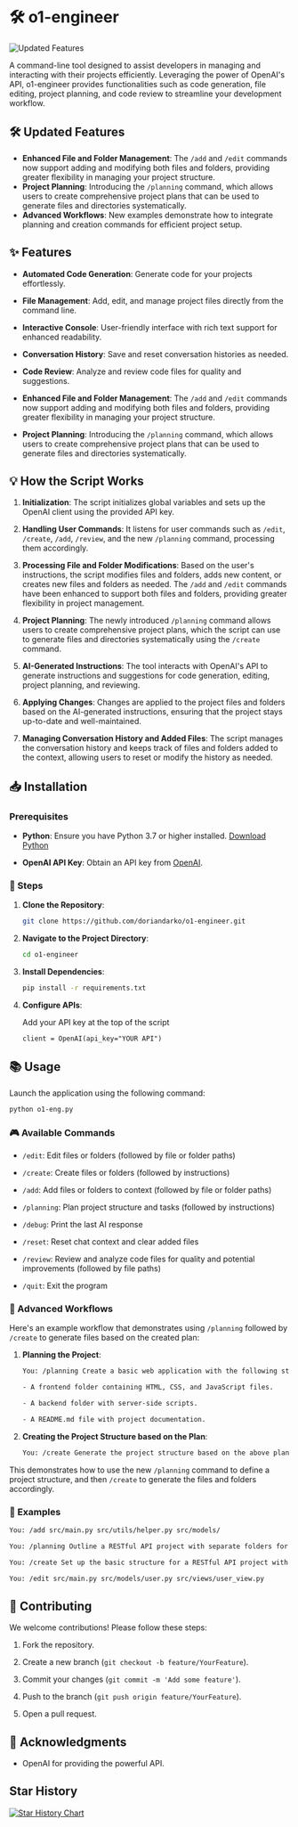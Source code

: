 # 🛠️ o1-engineer

![Updated Features](https://img.shields.io/badge/Features-Updated-brightgreen)

A command-line tool designed to assist developers in managing and interacting with their projects efficiently. Leveraging the power of OpenAI's API, o1-engineer provides functionalities such as code generation, file editing, project planning, and code review to streamline your development workflow.

## 🛠️ Updated Features

- **Enhanced File and Folder Management**: The `/add` and `/edit` commands now support adding and modifying both files and folders, providing greater flexibility in managing your project structure.
- **Project Planning**: Introducing the `/planning` command, which allows users to create comprehensive project plans that can be used to generate files and directories systematically.
- **Advanced Workflows**: New examples demonstrate how to integrate planning and creation commands for efficient project setup.

## ✨ Features

- **Automated Code Generation**: Generate code for your projects effortlessly.

- **File Management**: Add, edit, and manage project files directly from the command line.

- **Interactive Console**: User-friendly interface with rich text support for enhanced readability.

- **Conversation History**: Save and reset conversation histories as needed.

- **Code Review**: Analyze and review code files for quality and suggestions.

- **Enhanced File and Folder Management**: The `/add` and `/edit` commands now support adding and modifying both files and folders, providing greater flexibility in managing your project structure.

- **Project Planning**: Introducing the `/planning` command, which allows users to create comprehensive project plans that can be used to generate files and directories systematically.

## 💡 How the Script Works

1. **Initialization**: The script initializes global variables and sets up the OpenAI client using the provided API key.

2. **Handling User Commands**: It listens for user commands such as `/edit`, `/create`, `/add`, `/review`, and the new `/planning` command, processing them accordingly.

3. **Processing File and Folder Modifications**: Based on the user's instructions, the script modifies files and folders, adds new content, or creates new files and folders as needed. The `/add` and `/edit` commands have been enhanced to support both files and folders, providing greater flexibility in project management.

4. **Project Planning**: The newly introduced `/planning` command allows users to create comprehensive project plans, which the script can use to generate files and directories systematically using the `/create` command.

5. **AI-Generated Instructions**: The tool interacts with OpenAI's API to generate instructions and suggestions for code generation, editing, project planning, and reviewing.

6. **Applying Changes**: Changes are applied to the project files and folders based on the AI-generated instructions, ensuring that the project stays up-to-date and well-maintained.

7. **Managing Conversation History and Added Files**: The script manages the conversation history and keeps track of files and folders added to the context, allowing users to reset or modify the history as needed.

## 📥 Installation

### Prerequisites

- **Python**: Ensure you have Python 3.7 or higher installed. [Download Python](https://www.python.org/downloads/)

- **OpenAI API Key**: Obtain an API key from [OpenAI](https://platform.openai.com/).

### 🔧 Steps

1. **Clone the Repository**:

   ```bash
   git clone https://github.com/doriandarko/o1-engineer.git
   ```

2. **Navigate to the Project Directory**:

   ```bash
   cd o1-engineer
   ```

3. **Install Dependencies**:

   ```bash
   pip install -r requirements.txt
   ```

4. **Configure APIs**:

   Add your API key at the top of the script

   ```
   client = OpenAI(api_key="YOUR API")
   ```

## 📚 Usage

Launch the application using the following command:

```bash
python o1-eng.py
```

### 🎮 Available Commands

- `/edit`: Edit files or folders (followed by file or folder paths)

- `/create`: Create files or folders (followed by instructions)

- `/add`: Add files or folders to context (followed by file or folder paths)

- `/planning`: Plan project structure and tasks (followed by instructions)

- `/debug`: Print the last AI response

- `/reset`: Reset chat context and clear added files

- `/review`: Review and analyze code files for quality and potential improvements (followed by file paths)

- `/quit`: Exit the program

### 🚀 Advanced Workflows

Here's an example workflow that demonstrates using `/planning` followed by `/create` to generate files based on the created plan:

1. **Planning the Project**:

   ```bash
   You: /planning Create a basic web application with the following structure:
   
   - A frontend folder containing HTML, CSS, and JavaScript files.
   
   - A backend folder with server-side scripts.
   
   - A README.md file with project documentation.
   ```

2. **Creating the Project Structure based on the Plan**:

   ```bash
   You: /create Generate the project structure based on the above plan.
   ```

This demonstrates how to use the new `/planning` command to define a project structure, and then `/create` to generate the files and folders accordingly.

### 📝 Examples

```bash
You: /add src/main.py src/utils/helper.py src/models/

You: /planning Outline a RESTful API project with separate folders for models, views, and controllers.

You: /create Set up the basic structure for a RESTful API project with models, views, and controllers folders, including initial files.

You: /edit src/main.py src/models/user.py src/views/user_view.py
```

## 🤝 Contributing

We welcome contributions! Please follow these steps:

1. Fork the repository.

2. Create a new branch (`git checkout -b feature/YourFeature`).

3. Commit your changes (`git commit -m 'Add some feature'`).

4. Push to the branch (`git push origin feature/YourFeature`).

5. Open a pull request.

## 🙏 Acknowledgments

- OpenAI for providing the powerful API.

## Star History

[![Star History Chart](https://api.star-history.com/svg?repos=Doriandarko/o1-engineer&type=Date)](https://star-history.com/#Doriandarko/o1-engineer&Date)

